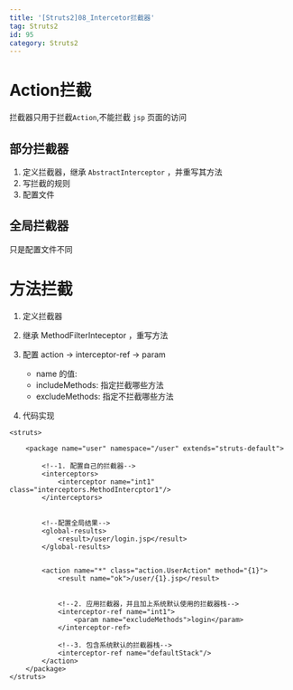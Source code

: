 ```yaml
---
title: '[Struts2]08_Intercetor拦截器'
tag: Struts2
id: 95
category: Struts2
---
```


# Action拦截

拦截器只用于拦截`Action`,不能拦截 `jsp` 页面的访问

## 部分拦截器

1. 定义拦截器，继承 `AbstractInterceptor` ，并重写其方法
2. 写拦截的规则
3. 配置文件

## 全局拦截器

只是配置文件不同

# 方法拦截
1. 定义拦截器
2. 继承 MethodFilterInteceptor ，重写方法
3. 配置 action -> interceptor-ref -> param 
    - name 的值:
    - includeMethods: 指定拦截哪些方法
    - excludeMethods:  指定不拦截哪些方法

	
4. 代码实现

```
<struts>

    <package name="user" namespace="/user" extends="struts-default">

        <!--1. 配置自己的拦截器-->
        <interceptors>
            <interceptor name="int1" class="interceptors.MethodIntercptor1"/>
        </interceptors>
		
		
        <!--配置全局结果-->
        <global-results>
            <result>/user/login.jsp</result>
        </global-results>
		
		
        <action name="*" class="action.UserAction" method="{1}">
            <result name="ok">/user/{1}.jsp</result>
			
			
            <!--2. 应用拦截器，并且加上系统默认使用的拦截器栈-->
            <interceptor-ref name="int1">
                <param name="excludeMethods">login</param>
            </interceptor-ref>
			
            <!--3. 包含系统默认的拦截器栈-->
            <interceptor-ref name="defaultStack"/>
        </action>
    </package>
</struts>

```